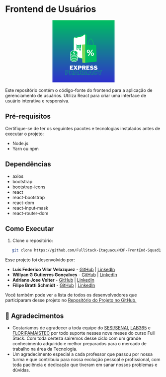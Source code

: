 # Frontend de Usuários


<p align="center">
  <img src="./public/logo.png" alt="Logo" width="200" height="200">
</p>


Este repositório contém o código-fonte do frontend para a aplicação de gerenciamento de usuários. Utiliza React para criar uma interface de usuário interativa e responsiva.

## Pré-requisitos

Certifique-se de ter os seguintes pacotes e tecnologias instalados antes de executar o projeto:

- Node.js
- Yarn ou npm

## Dependências

- axios
- bootstrap
- bootstrap-icons
- react
- react-bootstrap
- react-dom
- react-input-mask
- react-router-dom

## Como Executar

1. Clone o repositório:

```bash
   git clone https://github.com/FullStack-Itaguacu/M3P-FrontEnd-Squad1
```



Esse projeto foi desenvolvido por:

* **Luis Federico Vilar Velazquez** - [GitHub](https://github.com/Luis-Vilar) | [LinkedIn](https://www.linkedin.com/in/luis-vilar/)
* **Willyan G Gutierres Gonçalves** - [GitHub](https://github.com/wgeovanni) | [LinkedIn](https://www.linkedin.com/in/willyan-geovanni/)
* **Adriano Jose Volter** - [GitHub](https://github.com/AdrianoVolter) | [LinkedIn](https://www.linkedin.com/in/adrianovolter/)
* **Filipe Bratti Schmidt** - [GitHub](https://github.com/filipebratti) | [LinkedIn](https://www.linkedin.com/in/filipe-bratti-schmidt-408a925b/)


Você também pode ver a lista de todos os desenvolvedores que participaram desse projeto no [Repositório do Projeto no GitHub.](https://github.com/FullStack-Itaguacu/M3P-BackEnd-Squad1)

## 🎁 Agradecimentos

* Gostaríamos de agradecer a toda equipe do [SESI/SENAI](https://cursos.sesisenai.org.br/ "Site do SESI/SENAI"), [LAB365](https://lab365.tech/ "Site do LAB365") e [FLORIPAMAISTEC](https://floripamaistec.pmf.sc.gov.br/ "Site do floripamaistec") por todo suporte nesses nove meses do curso Full Stack. Com toda certeza sairemos desse ciclo com um grande conhecimento adquirido e melhor preparados para o mercado de trabalho na área da Tecnologia.
* Um agradecimento especial a cada professor que passou por nossa turma e que contribuiu para nossa evolução pessoal e profissional, com toda paciência e dedicação que tiveram em sanar nossos problemas e dúvidas.